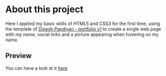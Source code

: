 # About this project 

Here I applied my basic skills of HTML5 and CSS3 for the first time, using the template of [Dinesh Pandiyan - portfolio v1](https://portfoliov1.dineshpandiyan.com) to create a single web page with my name, social links and a picture appearing when hovering on my name.

## Preview
You can have a look at it [here](http://mybecodesidetrainingprojects.rf.gd/projects/JeanFabry.github.io/index.html)

